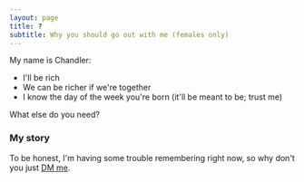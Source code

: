 ```yaml
---
layout: page
title: ?
subtitle: Why you should go out with me (females only)
---
```


My name is Chandler:
- I'll be rich
- We can be richer if we're together
- I know the day of the week you're born (it'll be meant to be; trust me)

What else do you need?

### My story

To be honest, I'm having some trouble remembering right now, so why don't you just [DM me](https://www.instagram.com/csjuego/).
